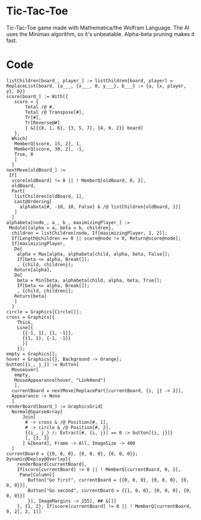 Tic-Tac-Toe
===========

Tic-Tac-Toe game made with Mathematica/the Wolfram Language. The AI uses the Minimax algorithm, so it's unbeatable. Alpha-beta pruning makes it fast.

Code
=========
	listChildren[board_, player_] := listChildren[board, player] = ReplaceList[board, {a___, {x___, 0, y___}, b___} :> {a, {x, player, y}, b}]
	score[board_] := With[{
	   score = {
	       Total /@ #,
	       Total /@ Transpose[#],
	       Tr[#],
	       Tr[Reverse@#]
	       } &[{{8, 1, 6}, {3, 5, 7}, {4, 9, 2}} board]
	   },
	  Which[
	   MemberQ[score, 15, 2], 1,
	   MemberQ[score, 30, 2], -1,
	   True, 0
	   ]
	  ]
	nextMove[oldBoard_] :=
	 If[
	  score[oldBoard] != 0 || ! MemberQ[oldBoard, 0, 2], 
	  oldBoard,
	  Part[
	   listChildren[oldBoard, 1],
	   Last@Ordering[
	     alphabeta[#, -10, 10, False] & /@ listChildren[oldBoard, 1]]
	   ]
	  ]
	alphabeta[node_, a_, b_, maximizingPlayer_] := 
	 Module[{alpha = a, beta = b, children},
	  children = listChildren[node, If[maximizingPlayer, 1, 2]];
	  If[Length@children == 0 || score@node != 0, Return@score@node];
	  If[maximizingPlayer,
	   Do[
	    alpha = Max[alpha, alphabeta[child, alpha, beta, False]];
	    If[beta <= alpha, Break[]];
	    , {child, children}];
	   Return[alpha],
	   Do[
	    beta = Min[beta, alphabeta[child, alpha, beta, True]];
	    If[beta <= alpha, Break[]];
	    , {child, children}];
	   Return[beta]
	   ]
	  ]
	circle = Graphics[Circle[]];
	cross = Graphics[{
	    Thick,
	    Line[{
	      {{-1, 1}, {1, -1}},
	      {{1, 1}, {-1, -1}}
	      }]
	    }];
	empty = Graphics[];
	hover = Graphics[{}, Background -> Orange];
	button[{i_, j_}] := Button[
	  Mouseover[
	   empty,
	   MouseAppearance[hover, "LinkHand"]
	   ],
	  currentBoard = nextMove[ReplacePart[currentBoard, {i, j} -> 2]],
	  Appearance -> None
	  ]
	renderBoard[board_] := GraphicsGrid[
	  Normal@SparseArray[
	      Join[
	       # -> cross & /@ Position[#, 1],
	       # -> circle & /@ Position[#, 2],
	       {{i_, j_} /; Extract[#, {i, j}] == 0 :> button[{i, j}]}
	       ], {3, 3}
	      ] &[board], Frame -> All, ImageSize -> 400
	  ]
	currentBoard = {{0, 0, 0}, {0, 0, 0}, {0, 0, 0}};
	Dynamic@Deploy@Overlay[{
	    renderBoard[currentBoard], 
	    If[score[currentBoard] != 0 || ! MemberQ[currentBoard, 0, 2], 
	     Pane[Column[{
	        Button["Go first", currentBoard = {{0, 0, 0}, {0, 0, 0}, {0, 0, 0}}],
	        Button["Go second", currentBoard = {{1, 0, 0}, {0, 0, 0}, {0, 0, 0}}]
	        }], ImageMargins -> 155], ## &[]]
	    }, {1, 2}, If[score[currentBoard] != 0 || ! MemberQ[currentBoard, 0, 2], 2, 1]]
